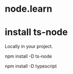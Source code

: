 # node.learn
# install ts-node
  Locally in your project. 
 
  npm install -D ts-node
  
  npm install -D typescript